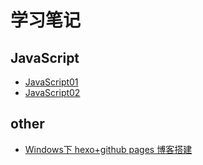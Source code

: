 # 学习笔记

## JavaScript
* [JavaScript01](http://jekyll.bootcss.com/)
* [JavaScript02](http://jekyll.bootcss.com/)

## other
* [Windows下 hexo+github pages 博客搭建](https://github.com/csgong/blog/issues/1)

